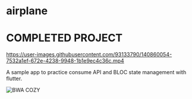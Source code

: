 # airplane

# COMPLETED PROJECT



https://user-images.githubusercontent.com/93133790/140860054-7532a1ef-672e-4238-9948-1b1e9ec4c36c.mp4





A sample app to practice consume API and  BLOC state management with flutter.

![BWA COZY](https://buildwithangga.com/storage/assets/thumbnails/thumbnail%20kelas%20%20Mastering%20Flutter%20BLoC%20dan%20Null%20Safety_%20Flight%20Travel%20App%20Development%20photo%201%20(1).png)


